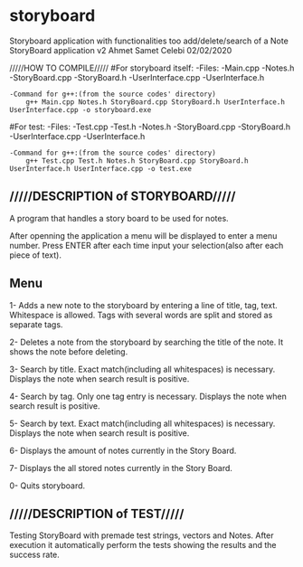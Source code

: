 # storyboard
Storyboard application with functionalities too add/delete/search of a Note
StoryBoard application v2
Ahmet Samet Celebi 02/02/2020


/////HOW TO COMPILE/////
#For storyboard itself:
	-Files:
		-Main.cpp
		-Notes.h
		-StoryBoard.cpp
		-StoryBoard.h
		-UserInterface.cpp
		-UserInterface.h
		
	-Command for g++:(from the source codes' directory)
		g++ Main.cpp Notes.h StoryBoard.cpp StoryBoard.h UserInterface.h UserInterface.cpp -o storyboard.exe
		
#For test:
	-Files:
		-Test.cpp
		-Test.h
		-Notes.h
		-StoryBoard.cpp
		-StoryBoard.h		
		-UserInterface.cpp
		-UserInterface.h
		
	-Command for g++:(from the source codes' directory)
		g++ Test.cpp Test.h Notes.h StoryBoard.cpp StoryBoard.h UserInterface.h UserInterface.cpp -o test.exe


/////DESCRIPTION of STORYBOARD/////
-----------------------------------
A program that handles a story board to be used for notes.

After openning the application a menu will be displayed to enter a menu number.
Press ENTER after each time input your selection(also after each piece of text).

Menu
----
1- Adds a new note to the storyboard by entering a line of title, tag, text.
Whitespace is allowed. Tags with several words are split and stored as separate tags.

2- Deletes a note from the storyboard by searching the title of the note.
It shows the note before deleting.

3- Search by title. Exact match(including all whitespaces) is necessary. 
Displays the note when search result is positive.

4- Search by tag. Only one tag entry is necessary. 
Displays the note when search result is positive.

5- Search by text. Exact match(including all whitespaces) is necessary. 
Displays the note when search result is positive.

6- Displays the amount of notes currently in the Story Board.

7- Displays the all stored notes currently in the Story Board.

0- Quits storyboard.

/////DESCRIPTION of TEST/////
-----------------------------

Testing StoryBoard with premade test strings, vectors and Notes.
After execution it automatically perform the tests showing the results and the success rate.
